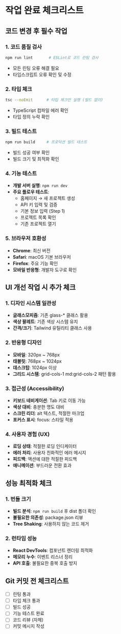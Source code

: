 # 작업 완료 체크리스트

## 코드 변경 후 필수 작업

### 1. 코드 품질 검사
```bash
npm run lint       # ESLint로 코드 린팅 검사
```
- 모든 린팅 오류 해결 필요
- 타입스크립트 오류 확인 및 수정

### 2. 타입 체크
```bash
tsc --noEmit      # 타입 체크만 실행 (빌드 없이)
```
- TypeScript 컴파일 에러 확인
- 타입 정의 누락 확인

### 3. 빌드 테스트
```bash
npm run build     # 프로덕션 빌드 테스트
```
- 빌드 성공 여부 확인
- 빌드 크기 및 최적화 확인

### 4. 기능 테스트
- **개발 서버 실행**: `npm run dev`
- **주요 플로우 테스트**:
  - 홈페이지 → 새 프로젝트 생성
  - API 키 입력 및 검증
  - 기본 정보 입력 (Step 1)
  - 프로젝트 목록 확인
  - 기존 프로젝트 열기

### 5. 브라우저 호환성
- **Chrome**: 최신 버전
- **Safari**: macOS 기본 브라우저
- **Firefox**: 주요 기능 확인
- **모바일 반응형**: 개발자 도구로 확인

## UI 개선 작업 시 추가 체크

### 1. 디자인 시스템 일관성
- **글래스모피즘**: 기존 glass-* 클래스 활용
- **색상 팔레트**: 기존 색상 시스템 유지
- **간격/크기**: Tailwind 유틸리티 클래스 사용

### 2. 반응형 디자인
- **모바일**: 320px ~ 768px
- **태블릿**: 768px ~ 1024px  
- **데스크탑**: 1024px 이상
- **그리드 시스템**: grid-cols-1 md:grid-cols-2 패턴 활용

### 3. 접근성 (Accessibility)
- **키보드 네비게이션**: Tab 키로 이동 가능
- **색상 대비**: 충분한 명도 대비
- **스크린 리더**: alt 텍스트, 적절한 마크업
- **포커스 표시**: focus: 스타일 적용

### 4. 사용자 경험 (UX)
- **로딩 상태**: 적절한 로딩 인디케이터
- **에러 처리**: 사용자 친화적인 에러 메시지
- **피드백**: 액션에 대한 적절한 피드백
- **애니메이션**: 부드러운 전환 효과

## 성능 최적화 체크

### 1. 번들 크기
- **빌드 분석**: `npm run build` 후 dist 폴더 확인
- **불필요한 의존성**: package.json 리뷰
- **Tree Shaking**: 사용하지 않는 코드 제거

### 2. 런타임 성능
- **React DevTools**: 컴포넌트 렌더링 최적화
- **메모리 누수**: 이벤트 리스너 정리
- **API 호출**: 불필요한 중복 호출 방지

## Git 커밋 전 체크리스트
- [ ] 린팅 통과
- [ ] 타입 체크 통과  
- [ ] 빌드 성공
- [ ] 기능 테스트 완료
- [ ] 코드 리뷰 (자체)
- [ ] 커밋 메시지 작성